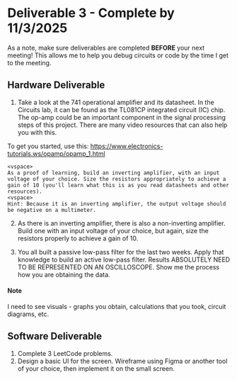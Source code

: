 # Deliverable 3 - Complete by 11/3/2025 
As a note, make sure deliverables are completed <b>BEFORE</b> your next meeting! This allows me to help you debug circuits or code by the time I get to the meeting.

## Hardware Deliverable
1. Take a look at the 741 operational amplifier and its datasheet. In the Circuits lab, it can be found as the TL081CP integrated circuit (IC) chip. The op-amp could be an important component in the signal processing steps of this project. There are many video resources that can also help you with this.  

To get you started, use this: https://www.electronics-tutorials.ws/opamp/opamp_1.html

    <vspace>
    As a proof of learning, build an inverting amplifier, with an input voltage of your choice. Size the resistors appropriately to achieve a gain of 10 (you'll learn what this is as you read datasheets and other resources).  
    <vspace>
    Hint: Because it is an inverting amplifier, the output voltage should be negative on a multimeter.

2. As there is an inverting amplifier, there is also a non-inverting amplifier. Build one with an input voltage of your choice, but again, size the resistors properly to achieve a gain of 10. 

3. You all built a passive low-pass filter for the last two weeks. Apply that knowledge to build an active low-pass filter. Results ABSOLUTELY NEED TO BE REPRESENTED ON AN OSCILLOSCOPE. Show me the process how you are obtaining the data.

#### Note
I need to see visuals - graphs you obtain, calculations that you took, circuit diagrams, etc.

## Software Deliverable 
1. Complete 3 LeetCode problems.
2. Design a basic UI for the screen. Wireframe using Figma or another tool of your choice, then implement it on the small screen. 